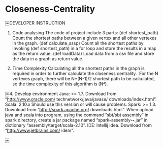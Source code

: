 # Closeness-Centrality
￼DEVELOPER INSTRUCTION

1. Code analysing
The code of project include 3 parts:
(def shortest_path)
Count the shortest paths between a given vertex and all other vertexes in the graph.
(def calculate_sssp)
Count all the shortest paths by invoking (def shortest_path) in a for loop and store the results in a map as the return value.
(def loadData)
Load data from a csv file and store the data in a graph as return value.

2. Time Complexity
Calculating all the shortest paths in the graph is required in order to further
calculate the closeness centrality. 
For the N vertexes graph, there will be N*(N-1)/2 shortest path to be calculated, so the time complexity of this algorithm is (N²).

￼4. Develop environment
Java: >= 1.7. Download from “http://www.oracle.com/ technetwork/java/javase/ downloads/index.html”.
Scala: 2.10.x Should use this version or will cause problems.
Spark: >= 1.3. Download from “http://spark.apache.org/ downloads.html”. When upload java and scala into program, using the command “sbt/sbt assembly” in spark directory, create a jar package named “spark-assembly-***-***.jar” in dictionary “assembly/target/scala-2.10”.
IDE: Intellij idea. Download from “http://www.jetbrains.com/ idea/”.

￼

